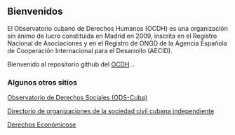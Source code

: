 ## Bienvenidos

El Observatorio cubano de Derechos Humanos (OCDH) es una organización sin ánimo de lucro constituida en Madrid en 2009, inscrita en el Registro Nacional de Asociaciones y en el Registro de ONGD de la Agencia Española de Cooperación Internacional para el Desarrollo (AECID). 

Bienvenido al repositorio github del [OCDH](https://observacuba.org)...

### Algunos otros sitios

[Observatorio de Derechos Sociales (ODS-Cuba)](https://derechossocialescuba.com) 

[Directorio de organizaciones de la sociedad civil cubana independiente](https://asociacionescuba.org) 

[Derechos Económicose](https://derechoseconomicos.org) 
